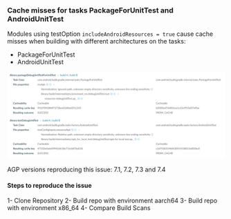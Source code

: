 ### Cache misses for tasks PackageForUnitTest and AndroidUnitTest
Modules using testOption `includeAndroidResources = true` cause cache misses when building with different
architectures on the tasks:
* PackageForUnitTest
* AndroidUnitTest

![](images/example.png)

AGP versions reproducing this issue:
7.1, 7.2, 7.3 and 7.4

#### Steps to reproduce the issue
1- Clone Repository
2- Build repo with environment aarch64
3- Build repo with environment x86_64
4- Compare Build Scans
